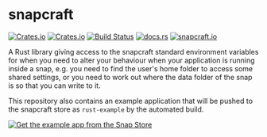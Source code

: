 # snapcraft

[![Crates.io](https://img.shields.io/crates/l/snapcraft)](https://github.com/a1ecbr0wn/snapcraft-wmi/blob/main/LICENSE) [![Crates.io](https://img.shields.io/crates/v/snapcraft)](https://crates.io/crates/snapcraft) [![Build Status](https://github.com/a1ecbr0wn/snapcraft/actions/workflows/build.yml/badge.svg)](https://github.com/a1ecbr0wn/snapcraft-wmi/actions/workflows/build.yml) [![docs.rs](https://img.shields.io/docsrs/snapcraft)](https://docs.rs/snapcraft) [![snapcraft.io](https://snapcraft.io/rust-example/badge.svg)](https://snapcraft.io/rust-example)

A Rust library giving access to the snapcraft standard environment variables for when you need to alter your behaviour when your application is running inside a snap, e.g. you need to find the user's home folder to access some shared settings, or you need to work out where the data folder of the snap is so that you can write to it.

This repository also contains an example application that will be pushed to the snapcraft store as `rust-example` by the automated build.

[![Get the example app from the Snap Store](https://snapcraft.io/static/images/badges/en/snap-store-black.svg)](https://snapcraft.io/rust-example)
